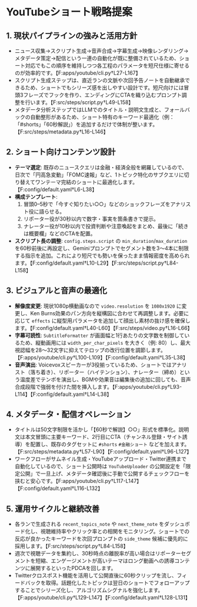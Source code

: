 # YouTubeショート戦略提案

## 1. 現状パイプラインの強みと活用方針
- ニュース収集→スクリプト生成→音声合成→字幕生成→映像レンダリング→メタデータ策定→配信という一連の自動化が既に整備されているため、ショート対応でもこの順序を維持しつつ各工程のパラメータを短尺仕様に寄せるのが効率的です。【F:apps/youtube/cli.py†L27-L167】
- スクリプト生成ステップは、直近ランの文脈や次回予告ノートを自動継承できるため、ショートでもシリーズ感を出しやすい設計です。短尺向けには冒頭3フレーズでフックを作り、エンディングにCTAを織り込むプロンプト調整を行います。【F:src/steps/script.py†L49-L158】
- メタデータ分析ステップではLLMでのタイトル・説明文生成と、フォールバックの自動整形があるため、ショート特有のキーワード最適化（例：「#shorts」「60秒解説」）を追加するだけで体制が整います。【F:src/steps/metadata.py†L16-L146】

## 2. ショート向けコンテンツ設計
- **テーマ選定**: 既存のニュースクエリは金融・経済全般を網羅しているので、日次で「円高急変動」「FOMC速報」など、1トピック特化のサブクエリに切り替えてワンテーマ完結のショートに最適化します。【F:config/default.yaml†L6-L38】
- **構成テンプレート**:
  1. 冒頭0–5秒で「今すぐ知りたい○○」などのショックフレーズをアナリスト役に語らせる。
  2. リポーター役が30秒以内で数字・事実を箇条書きで提示。
  3. ナレーター役が10秒以内で投資判断や注意喚起をまとめ、最後に「続きは概要欄」などのCTAを配置。
- **スクリプト長の調整**: `config.steps.script` の `min_duration`/`max_duration` を60秒前後に再設定し、Geminiプロンプトでセグメント数を3〜4本に制限する指示を追加。これにより短尺でも勢いを保ったまま情報密度を高められます。【F:config/default.yaml†L10-L29】【F:src/steps/script.py†L84-L158】

## 3. ビジュアルと音声の最適化
- **解像度変更**: 現状1080p横動画なので `video.resolution` を `1080x1920` に変更し、Ken Burns効果のパン方向を縦構図に合わせて再調整します。必要に応じて `effects` に縦型用パラメータを追加して顔出し素材の抜け感を確保します。【F:config/default.yaml†L40-L60】【F:src/steps/video.py†L16-L66】
- **字幕可読性**: `SubtitleFormatter` が画面幅と1行あたりの文字数を制御しているため、縦動画用には `width_per_char_pixels` を大きく（例: 80）し、最大視認幅を28〜32文字に抑えてテロップの改行位置を調節します。【F:apps/youtube/cli.py†L100-L109】【F:config/default.yaml†L35-L38】
- **音声演出**: Voicevoxスピーカーが3役揃っているため、ショートではアナリスト（落ち着き）、リポーター（ハイテンション）、ナレーター（締め）という温度差でテンポを演出し、BGMや効果音は編集後の追加に回しても、音声合成段階で強弱を付けた間を挿入します。【F:apps/youtube/cli.py†L93-L114】【F:config/default.yaml†L14-L38】

## 4. メタデータ・配信オペレーション
- タイトルは50文字制限を活かし「【60秒で解説】○○」形式を標準化。説明文は本文冒頭に主要キーワード、2行目にCTA（チャンネル登録・サイト誘導）を配置し、既存のタグセットに `#shorts` `#金融ショート` などを加えます。【F:src/steps/metadata.py†L57-L90】【F:config/default.yaml†L96-L127】
- ワークフローがサムネイル生成・YouTubeアップロード・Twitter連携まで自動化しているので、ショート公開時は `YouTubeUploader` の公開設定を「限定公開」で一旦上げ、メタデータ確認後に手動で公開するチェックフローを挟むと安心です。【F:apps/youtube/cli.py†L117-L147】【F:config/default.yaml†L116-L132】

## 5. 運用サイクルと継続改善
- 各ランで生成される `recent_topics_note` や `next_theme_note` をダッシュボード化し、視聴維持率やクリック率との相関をモニタリング。ショートでの反応が良かったキーワードを次回プロンプトの `side_theme` 候補に優先的に採用します。【F:src/steps/script.py†L84-L158】
- 週次で視聴データを集約し、30秒時点の離脱率が高い場合はリポーターセグメントを短縮、エンゲージメントが高いテーマはロング動画への誘導コンテンツに展開するといったPDCAを回します。
- Twitterクロスポスト機能を活用して公開直後に60秒クリップを流し、フィードバックを取得。話題化したトピックは翌日のショートでフォローアップすることでシリーズ化し、アルゴリズムシグナルを強化します。【F:apps/youtube/cli.py†L129-L147】【F:config/default.yaml†L128-L131】
